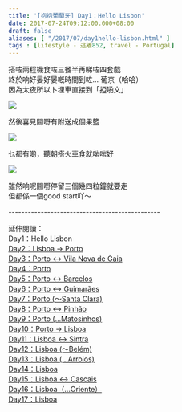 ```yaml
---
title: '[抱抱葡萄牙] Day1：Hello Lisbon'
date: 2017-07-24T09:12:00.000+08:00
draft: false
aliases: [ "/2017/07/day1hello-lisbon.html" ]
tags : [lifestyle - 逃離852, travel - Portugal]
---
```


搭咗兩程機食咗三餐半再睇咗四套戲  
終於响好晏好晏嘅時間到咗... 葡京（哈哈）  
因為太夜所以卜埋車直接到「掗啪文」  

[![](https://c1.staticflickr.com/5/4130/35672550985_e608cbcd78_z.jpg)](https://c1.staticflickr.com/5/4130/35672550985_e608cbcd78_z.jpg)

然後喜見間嘢有附送成個果籃  

[![](https://c1.staticflickr.com/5/4035/34863370083_f952b1ac2c_z.jpg)](https://c1.staticflickr.com/5/4035/34863370083_f952b1ac2c_z.jpg)

乜都有啲，聽朝搭火車食就啱啱好  

[![](https://c1.staticflickr.com/5/4211/35672538235_456b6169ae_z.jpg)](https://c1.staticflickr.com/5/4211/35672538235_456b6169ae_z.jpg)

雖然响呢間嘢停留三個幾四粒鐘就要走  
但都係一個good start吖～  
  
\-----------------------------------------------  
  
延伸閱讀：  
Day1：Hello Lisbon  
[Day2：Lisboa → Porto](https://www.hidie.net/2017/07/day2lisboa-porto.html)  
[Day3：Porto ↔ Vila Nova de Gaia](https://www.hidie.net/2017/07/day3porto-vila-nova-de-gaia.html)  
[Day4：Porto](http://www.hidie.net/2017/07/day4porto.html)  
[Day5：Porto ↔ Barcelos](http://www.hidie.net/2017/07/day5porto-barcelos.html)  
[Day6：Porto ↔ Guimarães](http://www.hidie.net/2017/07/day6porto-guimaraes.html)  
[Day7：Porto (～Santa Clara)](http://www.hidie.net/2017/08/day7porto-santa-clara.html)  
[Day8：Porto ↔ Pinhão](http://www.hidie.net/2017/08/day8porto-pinhao.html)  
[Day9：Porto (...Matosinhos)](http://www.hidie.net/2017/08/day9porto-matosinhos.html)  
[Day10：Porto → Lisboa](http://www.hidie.net/2017/08/day10porto-lisboa.html)  
[Day11：Lisboa ↔ Sintra](http://www.hidie.net/2017/08/day11lisboa-sintra.html)  
[Day12：Lisboa (～Belém)](http://www.hidie.net/2017/08/day12lisboa-belem.html)  
[Day13：Lisboa (...Arroios)](http://www.hidie.net/2017/08/day13lisboa-arroios.html)  
[Day14：Lisboa](http://www.hidie.net/2017/08/day14lisboa.html)  
[Day15：Lisboa ↔ Cascais](http://www.hidie.net/2017/08/day15lisboa-cascais.html)  
[Day16：Lisboa（...Oriente）](http://www.hidie.net/2017/08/day16lisboaoriente.html)  
[Day17：Lisboa](http://www.hidie.net/2017/08/day17lisboa.html)
